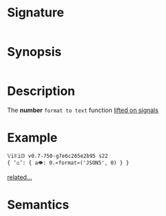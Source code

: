 # Signature
```vikid-signature
```

# Synopsis
```vikid-synopsis
```

# Description
The __number__ `format to text` function [lifted on signals](/refman/concepts/pure_functions)

# Example
```vikid-script
𝕍i𝕂i𝔻 v0.7-750-g7e6c265e2b95 s22
{ ‘⌂’: { a👁: 0.«format»('JSON5', 0) } }
```


[related...](indent)

# Semantics